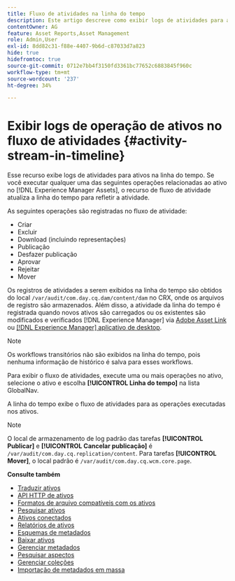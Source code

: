 ```yaml
---
title: Fluxo de atividades na linha do tempo
description: Este artigo descreve como exibir logs de atividades para ativos na linha do tempo.
contentOwner: AG
feature: Asset Reports,Asset Management
role: Admin,User
exl-id: 8dd82c31-f88e-4407-9b6d-c87033d7a823
hide: true
hidefromtoc: true
source-git-commit: 0712e7bb4f3150fd3361bc77652c6883845f960c
workflow-type: tm+mt
source-wordcount: '237'
ht-degree: 34%

---
```


# Exibir logs de operação de ativos no fluxo de atividades {#activity-stream-in-timeline}

Esse recurso exibe logs de atividades para ativos na linha do tempo. Se você executar qualquer uma das seguintes operações relacionadas ao ativo no [!DNL Experience Manager Assets], o recurso de fluxo de atividade atualiza a linha do tempo para refletir a atividade.

As seguintes operações são registradas no fluxo de atividade:

* Criar
* Excluir
* Download (incluindo representações)
* Publicação
* Desfazer publicação
* Aprovar
* Rejeitar
* Mover

Os registros de atividades a serem exibidos na linha do tempo são obtidos do local `/var/audit/com.day.cq.dam/content/dam` no CRX, onde os arquivos de registro são armazenados.  Além disso, a atividade da linha do tempo é registrada quando novos ativos são carregados ou os existentes são modificados e verificados [!DNL Experience Manager] via [Adobe Asset Link](https://helpx.adobe.com/br/enterprise/using/manage-assets-using-adobe-asset-link.html) ou [[!DNL Experience Manager] aplicativo de desktop](https://experienceleague.adobe.com/docs/experience-manager-desktop-app/using/release-notes.html).

>[!NOTE]
>
>Os workflows transitórios não são exibidos na linha do tempo, pois nenhuma informação de histórico é salva para esses workflows.

Para exibir o fluxo de atividades, execute uma ou mais operações no ativo, selecione o ativo e escolha **[!UICONTROL Linha do tempo]** na lista GlobalNav.

<!-- ![timeline-2](assets/timeline-2.png) -->

A linha do tempo exibe o fluxo de atividades para as operações executadas nos ativos.

<!-- ![activity_stream](assets/activity_stream.png) -->

>[!NOTE]
>
>O local de armazenamento de log padrão das tarefas **[!UICONTROL Publicar]** e **[!UICONTROL Cancelar publicação]** é `/var/audit/com.day.cq.replication/content`. Para tarefas **[!UICONTROL Mover]**, o local padrão é `/var/audit/com.day.cq.wcm.core.page`.

**Consulte também**

* [Traduzir ativos](translate-assets.md)
* [API HTTP de ativos](mac-api-assets.md)
* [Formatos de arquivo compatíveis com os ativos](file-format-support.md)
* [Pesquisar ativos](search-assets.md)
* [Ativos conectados](use-assets-across-connected-assets-instances.md)
* [Relatórios de ativos](asset-reports.md)
* [Esquemas de metadados](metadata-schemas.md)
* [Baixar ativos](download-assets-from-aem.md)
* [Gerenciar metadados](manage-metadata.md)
* [Pesquisar aspectos](search-facets.md)
* [Gerenciar coleções](manage-collections.md)
* [Importação de metadados em massa](metadata-import-export.md)
